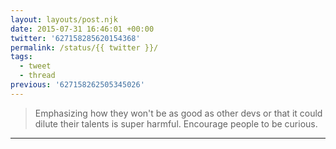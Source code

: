 ```yaml
---
layout: layouts/post.njk
date: 2015-07-31 16:46:01 +00:00
twitter: '627158285620154368'
permalink: /status/{{ twitter }}/
tags: 
  - tweet
  - thread
previous: '627158262505345026'
---
```


> Emphasizing how they won't be as good as other devs or that it could dilute their talents is super harmful. Encourage people to be curious.

---
